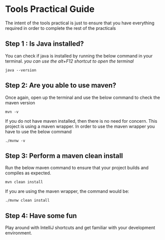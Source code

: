 # Tools Practical Guide
The intent of the tools practical is just to ensure that you have everything required in order
to complete the rest of the practicals
## Step 1 : Is Java installed?
You can check if java is installed by running the below command in your terminal. *you can use the alt+F12 shortcut to open
the terminal*
```
java --version
```
## Step 2: Are you able to use maven?
Once again, open up the terminal and use the below command to check the maven version
```
mvn -v
```
If you do not have maven installed, then there is no need for concern. This project is using a maven wrapper. 
In order to use the maven wrapper you have to use the below command
```
./mvnw -v
```
## Step 3: Perform a maven clean install
Run the below maven command to ensure that your project builds and compiles as expected. 
```
mvn clean install
```
If you are using the maven wrapper, the command would be:
```
./mvnw clean install
```
## Step 4: Have some fun
Play around with IntelliJ shortcuts and get familiar with your development environment. 